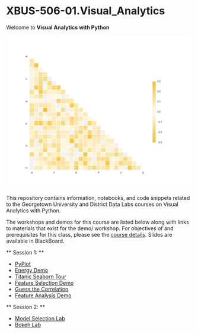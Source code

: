 # XBUS-506-01.Visual_Analytics

Welcome to **Visual Analytics with Python**

![Rank by feature](figures/bricks.png)

This repository contains information, notebooks, and code snippets related to the Georgetown University and District Data Labs courses on Visual Analytics with Python.

The workshops and demos for this course are listed below along with links to materials that exist for the demo/ workshop. For objectives of and prerequisites for this class, please see the [course details](https://github.com/georgetown-analytics/XBUS-506-01.Visual_Analytics/blob/master/xbus-506-01-visual_analytics.md). Slides are available in BlackBoard.

** Session 1: **

* [PyPlot](https://github.com/georgetown-analytics/XBUS-506-01.Visual_Analytics/blob/master/pyplot/pyplot.ipynb)
* [Energy Demo](https://github.com/georgetown-analytics/XBUS-506-01.Visual_Analytics/blob/master/seaborn/energy_viz.ipynb)
* [Titanic Seaborn Tour](https://github.com/georgetown-analytics/XBUS-506-01.Visual_Analytics/blob/master/seaborn/SeabornTour-Titanic.ipynb)
* [Feature Selection Demo](https://github.com/georgetown-analytics/XBUS-506-01.Visual_Analytics/blob/master/select/feature_selection.ipynb)
* [Guess the Correlation](http://guessthecorrelation.com/)
* [Feature Analysis Demo](https://github.com/georgetown-analytics/XBUS-506-01.Visual_Analytics/blob/master/diagnostics/census/predicting_income_with_census_data_pt1.md)

** Session 2: **

* [Model Selection Lab](https://github.com/georgetown-analytics/XBUS-506-01.Visual_Analytics/blob/master/select/model_selection.ipynb)
* [Bokeh Lab](https://github.com/georgetown-analytics/XBUS-506-01.Visual_Analytics/tree/master/bokeh)